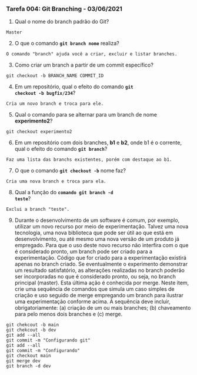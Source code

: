### Tarefa 004: Git Branching - 03/06/2021

1. Qual o nome do branch padrão do Git?
```
Master
```
2. O que o comando **<code>git branch nome</code>** realiza?
```
O comando "branch" ajuda você a criar, excluir e listar branches.
```
3. Como criar um branch a partir de um commit específico?
```
git checkout -b BRANCH_NAME COMMIT_ID
```
4. Em um repositório, qual o efeito do comando **<code>git checkout -b bugfix/234</code>**?
```
Cria um novo branch e troca para ele.
```
5. Qual o comando para se alternar para um branch de nome **experimento2**?
```
git checkout experimento2
```
6. Em um repositório com dois branches, **b1** e **b2**, onde b1 é o corrente, qual o efeito do comando **<code>git branch</code>**?
```
Faz uma lista das branchs existentes, porém com destaque ao b1.
```
7. O que o comando **<code>git checkout -b</code>** nome faz?
```
Cria uma nova branch e troca para ela.
```
8. Qual a função do <code>**comando git branch -d teste</code>**?
```
Exclui a branch "teste".
```
9.  Durante o desenvolvimento de um software é comum, por exemplo, utilizar um novo recurso por meio de experimentação. Talvez uma nova tecnologia, uma nova biblioteca que pode ser útil ao que está em desenvolvimento, ou até mesmo uma nova versão de um produto já empregado. Para que o uso deste novo recurso não interfira com o que é considerado pronto, um branch pode ser criado para a experimentação. Código que for criado para a experimentação existirá apenas no branch criado. Se eventualmente o experimento demonstrar um resultado satisfatório, as alterações realizadas no branch poderão ser incorporadas no que é considerado pronto, ou seja, no branch principal (master). Esta última ação é conhecida por merge. Neste item, crie uma sequência de comandos que simula um caso simples de criação e uso seguido de merge empregando um branch para ilustrar uma experimentação conforme acima. A sequência deve incluir, obrigatoriamente: (a) criação de um ou mais branches; (b) chaveamento para pelo menos dois branches e (c) merge.
```
git chekcout -b main
git chekcout -b dev
git add --all
git commit -m "Configurando git"
git add --all
git commit -m "Configurando"
git checkout main
git merge dev
git branch -d dev
```
</DIV/>
